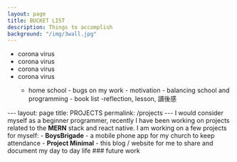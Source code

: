 ```yaml
---
layout: page
title: BUCKET LIST
description: Things to accomplish
background: "/img/3wall.jpg"
---
```


<ul>
  <li>corona virus</li>
  <li>corona virus</li>
  <li>corona virus</li>
  <li>corona virus</li>

  - home school - bugs on my work - motivation - balancing school and
  programming - book list -reflection, lesson, 讀後感
</ul>

--- layout: page title: PROJECTS permalink: /projects --- I would consider
myself as a beginner programmer, recently I have been working on projects
related to the **MERN** stack and react native. I am working on a few projects
for myself: - **BoysBrigade** - a mobile phone app for my church to keep
attendance - **Project Minimal** - this blog / website for me to share and
document my day to day life ### future work
